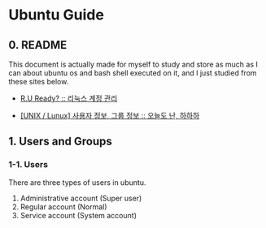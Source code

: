 # Ubuntu Guide
## 0. README
This document is actually made for myself to study and store as much as I can about ubuntu os and bash shell executed on it,
and I just studied from these sites below.

- [R.U Ready? :: 리눅스 계정 관리](https://psman2.tistory.com/entry/%EB%A6%AC%EB%88%85%EC%8A%A4-%EA%B3%84%EC%A0%95-%EA%B4%80%EB%A6%AC)

- [[UNIX / Lunux] 사용자 정보, 그룹 정보 :: 오늘도 난, 하하하](https://eunguru.tistory.com/88?category=667830)

## 1. Users and Groups
### 1-1. Users
There are three types of users in ubuntu.

1. Administrative account (Super user)
2. Regular account (Normal)
3. Service account (System account)
